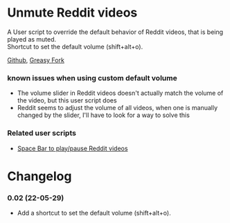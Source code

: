 # Unmute Reddit videos
A User script to override the default behavior of Reddit videos, that is being played as muted.  
Shortcut to set the default volume (shift+alt+o).

[Github](https://github.com/FlowerForWar/unmute-reddit-videos), [Greasy Fork](https://greasyfork.org/en/scripts/445557-unmute-reddit-videos)


### known issues when using custom default volume
* The volume slider in Reddit videos doesn't actually match the volume of the video, but this user script does
* Reddit seems to adjust the volume of all videos, when one is manually changed by the slider, I'll have to look for a way to solve this

### Related user scripts
* [Space Bar to play/pause Reddit videos](https://greasyfork.org/en/scripts/444775-space-bar-to-play-pause-reddit-videos)

# Changelog
### 0.02 (22-05-29)
* Add a shortcut to set the default volume (shift+alt+o).
